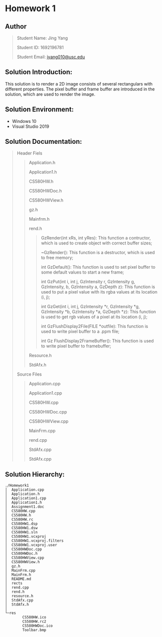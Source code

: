 Homework 1
==========

## Author
> Student Name: Jing Yang
>
> Student ID: 1692196781
>
> Student Email: jyang010@usc.edu

## Solution Introduction:
This solution is to render a 2D image consists of several rectangulars with different properties. The pixel buffer and frame buffer are introduced in the solution, which are used to render the image.

## Solution Environment:
* Windows 10
* Visual Studio 2019

## Solution Documentation:
> Header Fiels
>
>> Application.h
>>
>> Application1.h
>>
>> CS580HW.h
>>
>> CS580HWDoc.h
>>
>> CS580HWView.h
>> 
>> gz.h
>>
>> Mainfrm.h
>>
>> rend.h
>>
>>> GzRender(int xRs, int yRes): This function a contructor, which is used to create object with correct buffer sizes;
>>>
>>> ~GzRender(): This function is a destructor, which is used to free memory;
>>>
>>> int GzDefault(): This function is used to set pixel buffer to some default values to start a new frame;
>>>
>>> int GzPut(int i, int j, GzIntensity r, GzIntensity g, GzIntensity, b, GzIntensity a, GzDepth z): This function is used to put a pixel value with its rgba values at its location (i, j);
>>>
>>> int GzGet(int i, int j, GzIntensity *r, GzIntensity *g, GzIntensity *b, GzIntensity *a, GzDepth *z): This function is used to get rgb values of a pixel at its location (i, j);
>>>
>>> int GzFlushDisplay2File(FILE *outfile): This function is used to write pixel buffer to a .ppm file;
>>>
>>> int Gz FlushDisplay2FrameBuffer(): This function is used to write pixel buffer to framebuffer;
>>
>> Resource.h
>>
>> StdAfx.h
>
> Source Files
>
>> Application.cpp
>>
>> Application1.cpp
>>
>> CS580HW.cpp
>>
>> CS580HWDoc.cpp
>>
>> CS580HWView.cpp
>>
>> MainFrm.cpp
>>
>> rend.cpp
>>
>> StdAfx.cpp
>>
>> StdAfx.cpp
>

## Solution Hierarchy:
```
./Homework1
│  Application.cpp
│  Application.h
│  Application1.cpp
│  Application1.h
│  Assignment1.doc
│  CS580HW.cpp
│  CS580HW.h
│  CS580HW.rc
│  CS580HW1.dsp
│  CS580HW1.dsw
│  CS580HW1.sln
│  CS580HW1.vcxproj
│  CS580HW1.vcxproj.filters
│  CS580HW1.vcxproj.user
│  CS580HWDoc.cpp
│  CS580HWDoc.h
│  CS580HWView.cpp
│  CS580HWView.h
│  gz.h
│  MainFrm.cpp
│  MainFrm.h
│  README.md
│  rects
│  rend.cpp
│  rend.h
│  resource.h
│  StdAfx.cpp
│  StdAfx.h
│
└─res
        CS580HW.ico
        CS580HW.rc2
        CS580HWDoc.ico
        Toolbar.bmp
```